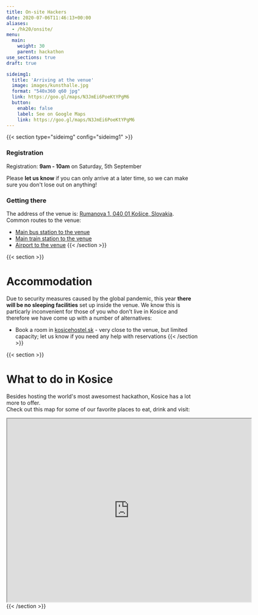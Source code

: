 ```yaml
---
title: On-site Hackers
date: 2020-07-06T11:46:13+00:00
aliases:
  - /hk20/onsite/
menu:
  main:
    weight: 30
    parent: hackathon
use_sections: true
draft: true

sideimg1:
  title: 'Arriving at the venue'
  image: images/kunsthalle.jpg
  format: "540x360 q60 jpg"
  link: https://goo.gl/maps/N3JmEi6PoeKtYPgM6
  button:
    enable: false
    label: See on Google Maps
    link: https://goo.gl/maps/N3JmEi6PoeKtYPgM6
---
```



{{< section type="sideimg" config="sideimg1" >}}
### Registration
Registration: **9am - 10am** on Saturday, 5th September 

Please **let us know** if you can only arrive at a later time, so we can make sure you don't lose out on anything!

### Getting there
The address of the venue is: [Rumanova 1, 040 01 Košice, Slovakia](https://goo.gl/maps/X6ja1FCqZt75XSM28).  
Common routes to the venue:
- [Main bus station to the venue](https://goo.gl/maps/ACQKLXrWpmJzt7hQ7)
- [Main train station to the venue](https://goo.gl/maps/zSB9hYHfLWvXpk5x6)
- [Airport to the venue](https://goo.gl/maps/jS2mLunPjnBF76p86)
{{< /section >}}

{{< section >}}
# Accommodation
Due to security measures caused by the global pandemic, this year **there will be no sleeping facilities** set up inside the venue. We know this is particarly inconvenient for those of you
who don't live in Kosice and therefore we have come up with a number of alternatives:
* Book a room in [kosicehostel.sk](http://www.kosicehostel.sk/?lang=en) - very close to the venue, but limited capacity; let us know if you need any help with reservations
{{< /section >}}

{{< section >}}
# What to do in Kosice
Besides hosting the world's most awesomest hackathon, Kosice has a lot more to offer.  
Check out this map for some of our favorite places to eat, drink and visit:
<iframe src="https://www.google.com/maps/d/embed?mid=1X-8E6fYurOqrosDvT_MsdXyK-LI-sVeh" width="640" height="480"></iframe>
{{< /section >}}